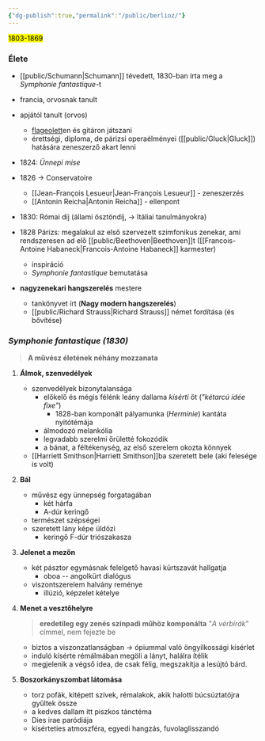 ```yaml
---
{"dg-publish":true,"permalink":"/public/berlioz/"}
---
```


<mark>1803-1869</mark>

### Élete

- [[public/Schumann\|Schumann]] tévedett, 1830-ban írta meg a *Symphonie fantastique*-t
- francia, orvosnak tanult
- apjától tanult (orvos)
	- [flageolett](https://en.wiktionary.org/wiki/Flageolett)en és gitáron játszani
	- érettségi, diploma, de párizsi operaélményei ([[public/Gluck\|Gluck]]) hatására zeneszerző akart lenni
- 1824: *Ünnepi mise*
- 1826 -> Conservatoire
	- [[Jean-François Lesueur\|Jean-François Lesueur]] - zeneszerzés
	- [[Antonin Reicha\|Antonin Reicha]] - ellenpont
- 1830: Római díj (állami ösztöndíj, -> Itáliai tanulmányokra)
- 1828 Párizs: megalakul az első szervezett szimfonikus zenekar, ami rendszeresen ad elő [[public/Beethoven\|Beethoven]]t ([[Francois-Antoine Habaneck\|Francois-Antoine Habaneck]] karmester)
	- inspiráció
	- *Symphonie fantastique* bemutatása

- **nagyzenekari hangszerelés** mestere
	- tankönyvet írt (**Nagy modern hangszerelés**)
	- [[public/Richard Strauss\|Richard Strauss]] német fordítása (és bővítése)

### *Symphonie fantastique* *(1830)*

> **A művész életének néhány mozzanata**

1. **Álmok, szenvedélyek**
	- szenvedélyek bizonytalansága
		- előkelő és mégis félénk leány dallama *kísérti* őt (*"kétarcú idée fixe"*)
			- 1828-ban komponált pályamunka (*Herminie*) kantáta nyitótémája
		- álmodozó melankólia
		- legvadabb szerelmi őrületté fokozódik
		- a bánat, a féltékenység, az első szerelem okozta könnyek
	- [[Harriett Smithson\|Harriett Smithson]]ba szeretett bele (aki felesége is volt)
2. **Bál**
	- művész egy ünnepség forgatagában
		- két hárfa
		- A-dúr keringő
	- természet szépségei
	- szeretett lány képe üldözi
		- keringő F-dúr triószakasza
3. **Jelenet a mezőn**
	- két pásztor egymásnak felelgető havasi kürtszavát hallgatja
		- oboa -- angolkürt dialógus
	- viszontszerelem halvány reménye
		- illúzió, képzelet kételye
4. **Menet a vesztőhelyre**
	> **eredetileg egy zenés színpadi műhöz komponálta** "*A vérbírák*" címmel, nem fejezte be
	
	- biztos a viszonzatlanságban -> ópiummal való öngyilkossági kísérlet
	- induló kísérte rémálmában megöli a lányt, halálra ítélik
	- megjelenik a végső idea, de csak félig, megszakítja a lesújtó bárd.
5. **Boszorkányszombat látomása**
	- torz pofák, kitépett szívek, rémalakok, akik halotti búcsúztatójra gyűltek össze
	- a kedves dallam itt piszkos tánctéma
	- Dies irae paródiája
	- kísérteties atmoszféra, egyedi hangzás, fuvolaglisszandó
